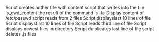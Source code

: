 Script creates anther file with content
script that writes into the file ls_cwd_content the result of the command ls -la
Display content of /etc/passwd
script reads from 2 files
Script displayslast 10 lines of file
Script displaysfirst 10 lines of file
Script reads third line of file
Script displays newest files in directory
Script dulplicates last line of file
script deletes .js files
